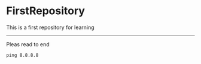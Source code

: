 # FirstRepository
This is a first repository for learning
<hr>

Pleas read to end

```CMD
ping 8.8.8.8
```
